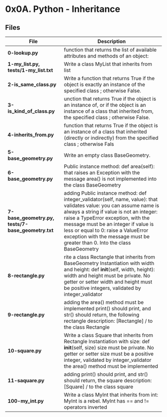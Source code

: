 # 0x0A. Python - Inheritance
## Files

|             File               |             Description                  |
|--------------------------------| ---------------------------------------- |
|**0-lookup.py**| function that returns the list of available attributes and methods of an object:
|**1-my_list.py, tests/1-my_list.txt**| Write a class MyList that inherits from list
|**2-is_same_class.py**| Write a function that returns True if the object is exactly an instance of the specified class ; otherwise False.
|**3-is_kind_of_class.py**| unction that returns True if the object is an instance of, or if the object is an instance of a class that inherited from, the specified class ; otherwise False.
|**4-inherits_from.py**| function that returns True if the object is an instance of a class that inherited (directly or indirectly) from the specified class ; otherwise Fals
|**5-base_geometry.py**| Write an empty class BaseGeometry.
|**6-base_geometry.py**| Public instance method: def area(self): that raises an Exception with the message area() is not implemented into the class BaseGeometry
|**7-base_geometry.py, tests/7-base_geometry.txt**| adding Public instance method: def integer_validator(self, name, value): that validates value: you can assume name is always a string if value is not an integer: raise a TypeError exception, with the message <name> must be an integer if value is less or equal to 0: raise a ValueError exception with the message <name> must be greater than 0. Into the class BaseGeometry
|**8-rectangle.py**| rite a class Rectangle that inherits from BaseGeometry Instantiation with width and height: def __init__(self, width, height): width and height must be private. No getter or setter width and height must be positive integers, validated by integer_validator
|**9-rectangle.py**| adding the area() method must be implemented print() should print, and str() should return, the following rectangle description: [Rectangle] <width>/<height> to the class Rectangle
|**10-square.py**| Write a class Square that inherits from Rectangle Instantiation with size: def __init__(self, size) size must be private. No getter or setter size must be a positive integer, validated by integer_validator the area() method must be implemented
|**11-saquare.py**| adding print() should print, and str() should return, the square description: [Square] <width>/<height> to the class square
|**100-my_int.py**| Write a class MyInt that inherits from int: MyInt is a rebel. MyInt has == and != operators inverted
